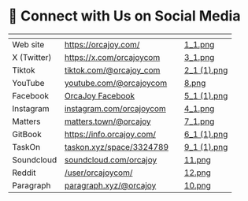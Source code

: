 # 🔗 Connect with Us on Social Media



<table data-view="cards"><thead><tr><th></th><th></th><th></th><th data-hidden data-card-cover data-type="files"></th></tr></thead><tbody><tr><td>Web site</td><td><a href="https://orcajoy.com/">https://orcajoy.com/</a></td><td></td><td><a href=".gitbook/assets/1_1.png">1_1.png</a></td></tr><tr><td>X (Twitter)</td><td><a href="https://x.com/orcajoycom">https://x.com/orcajoycom</a></td><td></td><td><a href=".gitbook/assets/3_1.png">3_1.png</a></td></tr><tr><td>Tiktok</td><td><a href="https://www.tiktok.com/@orcajoy_com">tiktok.com/@orcajoy_com</a></td><td></td><td><a href=".gitbook/assets/2_1 (1).png">2_1 (1).png</a></td></tr><tr><td>YouTube</td><td><a href="https://www.youtube.com/@orcajoycom">youtube.com/@orcajoycom</a></td><td></td><td><a href=".gitbook/assets/8.png">8.png</a></td></tr><tr><td>Facebook</td><td><a href="https://www.facebook.com/profile.php?id=61559265718382">OrcaJoy Facebook</a></td><td></td><td><a href=".gitbook/assets/5_1 (1).png">5_1 (1).png</a></td></tr><tr><td>Instagram</td><td><a href="https://www.instagram.com/orcajoycom/">instagram.com/orcajoycom</a></td><td></td><td><a href=".gitbook/assets/4_1.png">4_1.png</a></td></tr><tr><td>Matters</td><td><a href="https://matters.town/@orcajoy">matters.town/@orcajoy</a></td><td></td><td><a href=".gitbook/assets/7_1.png">7_1.png</a></td></tr><tr><td>GitBook</td><td><a href="https://info.orcajoy.com/">https://info.orcajoy.com/</a></td><td></td><td><a href=".gitbook/assets/6_1 (1).png">6_1 (1).png</a></td></tr><tr><td>TaskOn</td><td><a href="https://taskon.xyz/space/3324789">taskon.xyz/space/3324789</a></td><td></td><td><a href=".gitbook/assets/9_1 (1).png">9_1 (1).png</a></td></tr><tr><td>Soundcloud</td><td><a href="https://soundcloud.com/orcajoy">soundcloud.com/orcajoy</a></td><td></td><td><a href=".gitbook/assets/11.png">11.png</a></td></tr><tr><td>Reddit</td><td><a href="https://www.reddit.com/user/orcajoycom/">/user/orcajoycom/</a></td><td></td><td><a href=".gitbook/assets/12.png">12.png</a></td></tr><tr><td>Paragraph</td><td><a href="https://paragraph.xyz/@orcajoy">paragraph.xyz/@orcajoy</a></td><td></td><td><a href=".gitbook/assets/10.png">10.png</a></td></tr></tbody></table>


